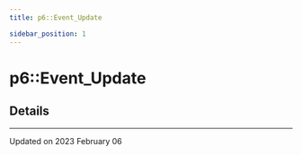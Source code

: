 ```yaml
---
title: p6::Event_Update

sidebar_position: 1
---
```


# p6::Event_Update





## Details
-------------------------------

Updated on 2023 February 06